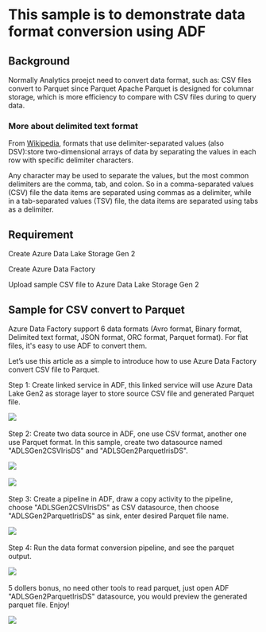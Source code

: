 # This sample  is to demonstrate data format conversion using ADF

## Background
Normally Analytics proejct need to convert data format, such as: CSV files convert to Parquet since Parquet Apache Parquet is designed for columnar storage, which is more efficiency to compare with CSV files during to query data.  

### More about delimited text format
From [Wikipedia](https://en.wikipedia.org/wiki/Delimiter-separated_values), formats that use delimiter-separated values (also DSV):store two-dimensional arrays of data by separating the values in each row with specific delimiter characters. 

Any character may be used to separate the values, but the most common delimiters are the comma, tab, and colon. So in a comma-separated values (CSV) file the data items are separated using commas as a delimiter, while in a tab-separated values (TSV) file, the data items are separated using tabs as a delimiter. 


## Requirement

Create Azure Data Lake Storage Gen 2

Create Azure Data Factory

Upload sample CSV file to Azure Data Lake Storage Gen 2

## Sample for CSV convert to Parquet

Azure Data Factory support 6 data formats (Avro format, Binary format, Delimited text format, JSON format, ORC format, Parquet format). For flat files, it's easy to use ADF to convert them. 

Let’s use this article as a simple to introduce how to use Azure Data Factory convert CSV file to Parquet. 

Step 1: Create linked service in ADF, this linked service will use Azure Data Lake Gen2 as storage layer to store source CSV file and generated Parquet file.

<IMG SRC="https://github.com/amberz/Azure-Data-Services-Practices/blob/master/Analytics/Data%20Format%20Conversion/IMAGES/LinkedService.png" />&nbsp;


Step 2: Create two data source in ADF, one use CSV format, another one use Parquet format. 
In this sample, create two datasource named "ADLSGen2CSVIrisDS" and "ADLSGen2ParquetIrisDS". 

<IMG SRC="https://github.com/amberz/Azure-Data-Services-Practices/blob/master/Analytics/Data%20Format%20Conversion/IMAGES/IrisCSVDS.png" />&nbsp;

<IMG SRC="https://github.com/amberz/Azure-Data-Services-Practices/blob/master/Analytics/Data%20Format%20Conversion/IMAGES/IrisParquetDS.png" />&nbsp;

Step 3: Create a pipeline in ADF, draw a copy activity to the pipeline, choose "ADLSGen2CSVIrisDS" as CSV datasource, then choose "ADLSGen2ParquetIrisDS" as sink, enter desired Parquet file name. 

<IMG SRC="https://github.com/amberz/Azure-Data-Services-Practices/blob/master/Analytics/Data%20Format%20Conversion/IMAGES/Pipeline.png" />&nbsp;

Step 4: Run the data format conversion pipeline, and see the parquet output.

<IMG SRC="https://github.com/amberz/Azure-Data-Services-Practices/blob/master/Analytics/Data%20Format%20Conversion/IMAGES/GeneratedParquetFile.png" />&nbsp;

5 dollers bonus, no need other tools to read parquet, just open ADF "ADLSGen2ParquetIrisDS" datasource, you would preview the generated parquet file. Enjoy! 

<IMG SRC="https://github.com/amberz/Azure-Data-Services-Practices/blob/master/Analytics/Data%20Format%20Conversion/IMAGES/PreviewParquet.png" />&nbsp;




